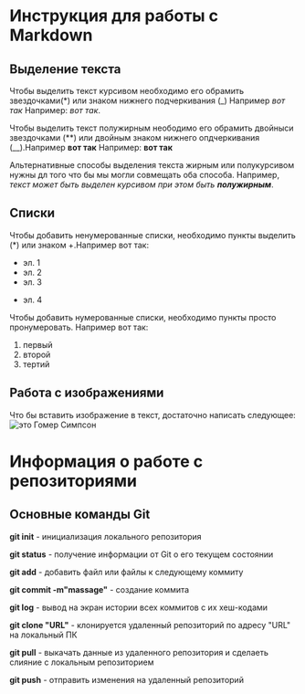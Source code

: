 # Инструкция для работы с Markdown

## Выделение текста

Чтобы выделить текст курсивом необходимо его обрамить звездочками(*) или знаком нижнего подчеркивания (_) Например _вот так_  Например: *вот так*. 

Чтобы выделить текст полужирным неободимо его обрамить двойныси звездочками (**) или двойным знаком нижнего опдчеркивания (__).Например __вот так__ Например: **вот так**

Альтернативные способы выделения текста жирным или полукурсивом нужны дл того что бы мы могли совмещать оба способа. Например, _текст может быть выделен курсивом при этом быть **полужирным**_.

## Списки

Чтобы добавить ненумерованные списки, необходимо пункты выделить (*) или знаком +.Например вот так:
* эл. 1
* эл. 2
* эл. 3
+ эл. 4

Чтобы добавить нумерованные списки, необходимо пункты просто пронумеровать. Например вот так:
1. первый 
2. второй 
3. тертий

## Работа с изображениями

Что бы вставить изображение в текст, достаточно написать следующее:
![это Гомер Симпсон](gomer.jpg)

# Информация о работе с репозиториями 
## Основные команды Git
**git init** - инициализация локального репозитория

**git status** - получение информации от Git о его текущем состоянии

**git add** - добавить файл или файлы к следующему коммиту

**git commit -m"massage"** - создание коммита

**git log** - вывод на экран истории всех коммитов с их хеш-кодами

**git clone "URL"** - клонируется удаленный репозиторий по адресу "URL" на локальный ПК

**git pull** - выкачать данные из удаленного репозитория и сделаеть слияние с локальным репозиторием

**git push** - отправить изменения на удаленный репозиторий
